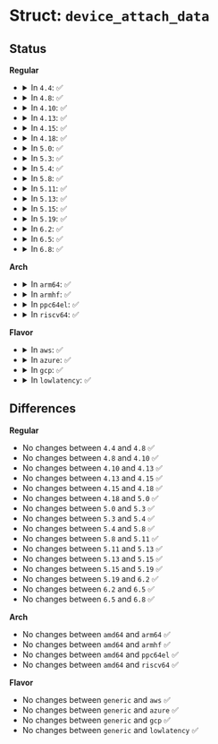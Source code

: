 # Struct: <code>device_attach_data</code>

## Status
<b>Regular</b>
<ul>
<li>
<details>
<summary>In <code>4.4</code>: ✅</summary>

```c
struct device_attach_data {
    struct device *dev;
    bool check_async;
    bool want_async;
    bool have_async;
};
```
</details>
</li>
<li>
<details>
<summary>In <code>4.8</code>: ✅</summary>

```c
struct device_attach_data {
    struct device *dev;
    bool check_async;
    bool want_async;
    bool have_async;
};
```
</details>
</li>
<li>
<details>
<summary>In <code>4.10</code>: ✅</summary>

```c
struct device_attach_data {
    struct device *dev;
    bool check_async;
    bool want_async;
    bool have_async;
};
```
</details>
</li>
<li>
<details>
<summary>In <code>4.13</code>: ✅</summary>

```c
struct device_attach_data {
    struct device *dev;
    bool check_async;
    bool want_async;
    bool have_async;
};
```
</details>
</li>
<li>
<details>
<summary>In <code>4.15</code>: ✅</summary>

```c
struct device_attach_data {
    struct device *dev;
    bool check_async;
    bool want_async;
    bool have_async;
};
```
</details>
</li>
<li>
<details>
<summary>In <code>4.18</code>: ✅</summary>

```c
struct device_attach_data {
    struct device *dev;
    bool check_async;
    bool want_async;
    bool have_async;
};
```
</details>
</li>
<li>
<details>
<summary>In <code>5.0</code>: ✅</summary>

```c
struct device_attach_data {
    struct device *dev;
    bool check_async;
    bool want_async;
    bool have_async;
};
```
</details>
</li>
<li>
<details>
<summary>In <code>5.3</code>: ✅</summary>

```c
struct device_attach_data {
    struct device *dev;
    bool check_async;
    bool want_async;
    bool have_async;
};
```
</details>
</li>
<li>
<details>
<summary>In <code>5.4</code>: ✅</summary>

```c
struct device_attach_data {
    struct device *dev;
    bool check_async;
    bool want_async;
    bool have_async;
};
```
</details>
</li>
<li>
<details>
<summary>In <code>5.8</code>: ✅</summary>

```c
struct device_attach_data {
    struct device *dev;
    bool check_async;
    bool want_async;
    bool have_async;
};
```
</details>
</li>
<li>
<details>
<summary>In <code>5.11</code>: ✅</summary>

```c
struct device_attach_data {
    struct device *dev;
    bool check_async;
    bool want_async;
    bool have_async;
};
```
</details>
</li>
<li>
<details>
<summary>In <code>5.13</code>: ✅</summary>

```c
struct device_attach_data {
    struct device *dev;
    bool check_async;
    bool want_async;
    bool have_async;
};
```
</details>
</li>
<li>
<details>
<summary>In <code>5.15</code>: ✅</summary>

```c
struct device_attach_data {
    struct device *dev;
    bool check_async;
    bool want_async;
    bool have_async;
};
```
</details>
</li>
<li>
<details>
<summary>In <code>5.19</code>: ✅</summary>

```c
struct device_attach_data {
    struct device *dev;
    bool check_async;
    bool want_async;
    bool have_async;
};
```
</details>
</li>
<li>
<details>
<summary>In <code>6.2</code>: ✅</summary>

```c
struct device_attach_data {
    struct device *dev;
    bool check_async;
    bool want_async;
    bool have_async;
};
```
</details>
</li>
<li>
<details>
<summary>In <code>6.5</code>: ✅</summary>

```c
struct device_attach_data {
    struct device *dev;
    bool check_async;
    bool want_async;
    bool have_async;
};
```
</details>
</li>
<li>
<details>
<summary>In <code>6.8</code>: ✅</summary>

```c
struct device_attach_data {
    struct device *dev;
    bool check_async;
    bool want_async;
    bool have_async;
};
```
</details>
</li>
</ul>
<b>Arch</b>
<ul>
<li>
<details>
<summary>In <code>arm64</code>: ✅</summary>

```c
struct device_attach_data {
    struct device *dev;
    bool check_async;
    bool want_async;
    bool have_async;
};
```
</details>
</li>
<li>
<details>
<summary>In <code>armhf</code>: ✅</summary>

```c
struct device_attach_data {
    struct device *dev;
    bool check_async;
    bool want_async;
    bool have_async;
};
```
</details>
</li>
<li>
<details>
<summary>In <code>ppc64el</code>: ✅</summary>

```c
struct device_attach_data {
    struct device *dev;
    bool check_async;
    bool want_async;
    bool have_async;
};
```
</details>
</li>
<li>
<details>
<summary>In <code>riscv64</code>: ✅</summary>

```c
struct device_attach_data {
    struct device *dev;
    bool check_async;
    bool want_async;
    bool have_async;
};
```
</details>
</li>
</ul>
<b>Flavor</b>
<ul>
<li>
<details>
<summary>In <code>aws</code>: ✅</summary>

```c
struct device_attach_data {
    struct device *dev;
    bool check_async;
    bool want_async;
    bool have_async;
};
```
</details>
</li>
<li>
<details>
<summary>In <code>azure</code>: ✅</summary>

```c
struct device_attach_data {
    struct device *dev;
    bool check_async;
    bool want_async;
    bool have_async;
};
```
</details>
</li>
<li>
<details>
<summary>In <code>gcp</code>: ✅</summary>

```c
struct device_attach_data {
    struct device *dev;
    bool check_async;
    bool want_async;
    bool have_async;
};
```
</details>
</li>
<li>
<details>
<summary>In <code>lowlatency</code>: ✅</summary>

```c
struct device_attach_data {
    struct device *dev;
    bool check_async;
    bool want_async;
    bool have_async;
};
```
</details>
</li>
</ul>

## Differences
<b>Regular</b>
<ul>
<li>
No changes between <code>4.4</code> and <code>4.8</code> ✅
</li>
<li>
No changes between <code>4.8</code> and <code>4.10</code> ✅
</li>
<li>
No changes between <code>4.10</code> and <code>4.13</code> ✅
</li>
<li>
No changes between <code>4.13</code> and <code>4.15</code> ✅
</li>
<li>
No changes between <code>4.15</code> and <code>4.18</code> ✅
</li>
<li>
No changes between <code>4.18</code> and <code>5.0</code> ✅
</li>
<li>
No changes between <code>5.0</code> and <code>5.3</code> ✅
</li>
<li>
No changes between <code>5.3</code> and <code>5.4</code> ✅
</li>
<li>
No changes between <code>5.4</code> and <code>5.8</code> ✅
</li>
<li>
No changes between <code>5.8</code> and <code>5.11</code> ✅
</li>
<li>
No changes between <code>5.11</code> and <code>5.13</code> ✅
</li>
<li>
No changes between <code>5.13</code> and <code>5.15</code> ✅
</li>
<li>
No changes between <code>5.15</code> and <code>5.19</code> ✅
</li>
<li>
No changes between <code>5.19</code> and <code>6.2</code> ✅
</li>
<li>
No changes between <code>6.2</code> and <code>6.5</code> ✅
</li>
<li>
No changes between <code>6.5</code> and <code>6.8</code> ✅
</li>
</ul>
<b>Arch</b>
<ul>
<li>
No changes between <code>amd64</code> and <code>arm64</code> ✅
</li>
<li>
No changes between <code>amd64</code> and <code>armhf</code> ✅
</li>
<li>
No changes between <code>amd64</code> and <code>ppc64el</code> ✅
</li>
<li>
No changes between <code>amd64</code> and <code>riscv64</code> ✅
</li>
</ul>
<b>Flavor</b>
<ul>
<li>
No changes between <code>generic</code> and <code>aws</code> ✅
</li>
<li>
No changes between <code>generic</code> and <code>azure</code> ✅
</li>
<li>
No changes between <code>generic</code> and <code>gcp</code> ✅
</li>
<li>
No changes between <code>generic</code> and <code>lowlatency</code> ✅
</li>
</ul>
